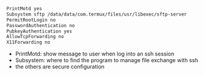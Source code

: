 ```bash
PrintMotd yes
Subsystem sftp /data/data/com.termux/files/usr/libexec/sftp-server
PermitRootLogin no
PasswordAuthentication no
PubkeyAuthentication yes
AllowTcpForwarding no
X11Forwarding no
```

- PrintMotd: show message to user when log into an ssh session
- Subsystem: where to find the program to manage file exchange with ssh
- the others are secure configuration